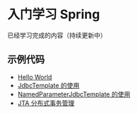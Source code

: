 # 入门学习 Spring
已经学习完成的内容（持续更新中）

## 示例代码
* [Hello World](https://github.com/fweisky/fSpring/blob/master/src/main/java/org/fengw/spring/service/impl/HelloServiceImpl.java)
* [JdbcTemplate 的使用](https://github.com/fweisky/fSpring/blob/master/src/main/java/org/fengw/spring/service/impl/JdbcTemplateServiceImpl.java)
* [NamedParameterJdbcTemplate 的使用](https://github.com/fweisky/fSpring/blob/master/src/main/java/org/fengw/spring/service/impl/NamedParameterJdbcTemplateServiceImpl.java)
* [JTA 分布式事务管理](https://github.com/fweisky/fSpring/blob/master/src/main/java/org/fengw/spring/service/impl/JtaServiceImpl.java)
